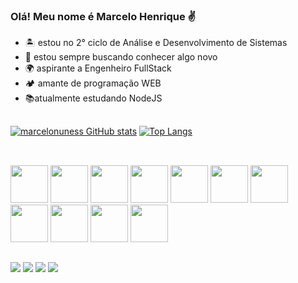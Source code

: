### Olá! Meu nome é Marcelo Henrique ✌
- 🏝 estou no 2° ciclo de Análise e Desenvolvimento de Sistemas
- 🚀 estou sempre buscando conhecer algo novo
- 🌍 aspirante a Engenheiro FullStack
- 🏕 amante de programação WEB
- 📚atualmente estudando NodeJS


##
[![marcelonuness GitHub stats](https://github-readme-stats.vercel.app/api?username=marcelonuness&show_icons=true&theme=highcontrast)](https://github.com/marcelonuness/github-readme-stats)
[![Top Langs](https://github-readme-stats.vercel.app/api/top-langs/?username=marcelonuness&layout=compact&theme=highcontrast)](https://github.com/marcelonuness/github-readme-stats)
##
<div style:"display: inline_block"><br>
<img src="https://cdn.jsdelivr.net/gh/devicons/devicon/icons/html5/html5-original-wordmark.svg" style="width: 60px;" />
<img src="https://cdn.jsdelivr.net/gh/devicons/devicon/icons/css3/css3-original-wordmark.svg" style="width: 60px;" />          
<img src="https://cdn.jsdelivr.net/gh/devicons/devicon/icons/javascript/javascript-original.svg" style="width: 60px;"/>          
<img src="https://cdn.jsdelivr.net/gh/devicons/devicon/icons/jquery/jquery-original.svg" style="width: 60px;"/>          
<img src="https://cdn.jsdelivr.net/gh/devicons/devicon/icons/bootstrap/bootstrap-original.svg" style="width: 60px;"/>
<img src="https://cdn.jsdelivr.net/gh/devicons/devicon/icons/firebase/firebase-plain.svg" style="width: 60px;"/>
<img src="https://cdn.jsdelivr.net/gh/devicons/devicon/icons/mongodb/mongodb-original.svg" style="width: 60px;"/>          
<img src="https://cdn.jsdelivr.net/gh/devicons/devicon/icons/c/c-original.svg" style="width: 60px;"/>
<img src="https://cdn.jsdelivr.net/gh/devicons/devicon/icons/nodejs/nodejs-original.svg" style="width: 60px;"/>          
<img src="https://cdn.jsdelivr.net/gh/devicons/devicon/icons/redux/redux-original.svg" style="width: 60px;"/>          
<img src="https://cdn.jsdelivr.net/gh/devicons/devicon/icons/react/react-original.svg" style="width: 60px;"/>                   
</div>

##

<div>
  <a href="mailto:marcelohenrique.nunes@gmail.com" target="_blank"><img src="https://img.shields.io/badge/Gmail-D14836?style=for-the-badge&logo=gmail&logoColor=white" target="_blank"></a>
  <a href="https://www.instagram.com/ma.nunxs" target="_blank"><img src="https://img.shields.io/badge/Instagram-E4405F?style=for-the-badge&logo=instagram&logoColor=white" target="_blank"></a>
  <a href="https://twitter.com/celoriq" target="_blank"><img src="https://img.shields.io/badge/Twitter-1DA1F2?style=for-the-badge&logo=twitter&logoColor=white" target="_blank"></a>
  <a href="https://www.linkedin.com/in/marcelo-nunes-26a89a208/" target="_blank"><img src="https://img.shields.io/badge/LinkedIn-0077B5?style=for-the-badge&logo=linkedin&logoColor=white" target="_blank"></a>
</div>

